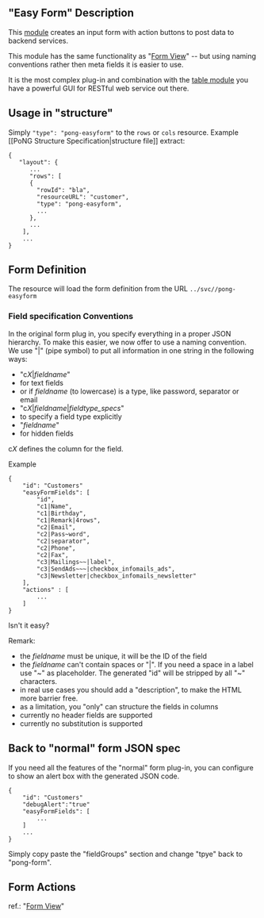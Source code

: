 ## "Easy Form" Description
This [module](../) creates an input form with action buttons to post data to backend services. 

This module has the same functionality as "[Form View](../pong-form/)" -- but using naming conventions rather then meta fields it is easier to use.

It is the most complex plug-in and combination with the [table module](../pong-table/) you have a powerful GUI for RESTful web service out there.

## Usage in "structure" 
Simply <code>"type": "pong-easyform"</code> to the <code>rows</code> or <code>cols</code> resource. Example [[PoNG Structure Specification|structure file]] extract:

	{
	   "layout": {
	      ...
	      "rows": [
	      {
	        "rowId": "bla",
	        "resourceURL": "customer",
	        "type": "pong-easyform",
	        ...
	      },
	      ...
	    ],
	    ...
	}

## Form Definition 
The resource will load the form definition from the URL <code>../svc/<resourceUrl>/pong-easyform</code>

### Field specification Conventions
In the original form plug in, you specify everything in a proper JSON hierarchy. 
To make this easier, we now offer to use a naming convention. 
We use "|" (pipe symbol) to put all information in one string in the following ways:
* "c*X*|*fieldname*" 
 * for text fields
 * or if *fieldname* (to lowercase) is a type, like password, separator or email
* "c*X*|*fieldname*|*fieldtype_specs*"
 * to specify a field type explicitly
* "*fieldname*"
 * for hidden fields 

c*X* defines the column for the field.

Example

	{
	    "id": "Customers"
	    "easyFormFields": [ 
	    	"id",
	    	"c1|Name",
	    	"c1|Birthday",
	    	"c1|Remark|4rows",
	    	"c2|Email",
	    	"c2|Pass~word",
	    	"c2|separator",
	    	"c2|Phone",
	    	"c2|Fax",	 
	    	"c3|Mailings~~|label",   	
	    	"c3|SendAds~~~|checkbox_infomails_ads",
	    	"c3|Newsletter|checkbox_infomails_newsletter"
	    ],
	    "actions" : [ 
	    	...
	    ]
	}

Isn't it easy?

Remark:
* the *fieldname* must be unique, it will be the ID of the field
* the *fieldname* can't contain spaces or "|". If you need a space in a label use "~" as placeholder. The generated "id" will be stripped by all "~" characters.
* in real use cases you should add a "description", to make the HTML more barrier free.
* as a limitation, you "only" can structure the fields in columns
* currently no header fields are supported
* currently no substitution is supported

## Back to "normal" form JSON spec
If you need all the features of the "normal" form plug-in, you can configure to show an alert box with the generated JSON code. 

	{
	    "id": "Customers"
		"debugAlert":"true"
	    "easyFormFields": [
	    	...
	    ]
	    ...
	} 

Simply copy paste the  "fieldGroups" section and change "tpye" back to "pong-form". 

## Form Actions 
ref.: "[Form View](../pong-form/)" 